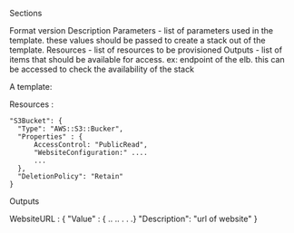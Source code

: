 Sections

Format version 
Description 
Parameters - list of parameters used in the template. these values should be passed to create a stack out of the template.
Resources - list of resources to be provisioned
Outputs - list of items that should be available for access. ex: endpoint of the elb. this can be accessed to check the availability of the stack

A template:

Resources :

```
"S3Bucket": {
  "Type": "AWS::S3::Bucker",
  "Properties" : {
      AccessControl: "PublicRead",
      "WebsiteConfiguration:" ....
      ...
  },
  "DeletionPolicy": "Retain"
}
```

Outputs

WebsiteURL : {
"Value" : { .. .. . . .}
"Description": "url of website"
}
